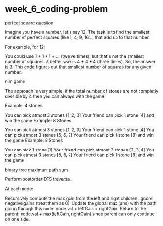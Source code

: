 # week_6_coding-problem

perfect square question

Imagine you have a number, let's say 12. The task is to find the smallest number of perfect squares (like 1, 4, 9, 16...) that add up to that number.

For example, for 12:

You could use 1 + 1 + 1 + ... (twelve times), but that's not the smallest number of squares.
A better way is 4 + 4 + 4 (three times). So, the answer is 3.
This code figures out that smallest number of squares for any given number.

nim game 

The approach is very simple, if the total number of stones are not completly divisible by 4 then you can always with the game

Example: 4 stones

You can pick atmost 3 stones [1, 2, 3]
Your friend can pick 1 stone [4] and win the game
Example: 8 Stones

You can pick atmost 3 stones [1, 2, 3]
Your friend can pick 1 stone [4]
You can pick atmost 3 stones [5, 6, 7]
Your friend can pick 1 stone [8] and win the game
Example: 8 Stones

You can pick 1 stone [1]
Your friend can pick atmost 3 stones [2, 3, 4]
You can pick atmost 3 stones [5, 6, 7]
Your friend can pick 1 stone [8] and win the game


binary tree maximum path sum

Perform postorder DFS traversal.

At each node:

Recursively compute the max gain from the left and right children.
Ignore negative gains (treat them as 0).
Update the global max (ans) with the path going through this node: node.val + leftGain + rightGain.
Return to the parent: node.val + max(leftGain, rightGain) since parent can only continue on one side.
